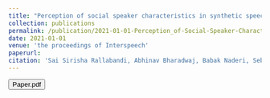 ```yaml
---
title: "Perception of social speaker characteristics in synthetic speech"
collection: publications
permalink: /publication/2021-01-01-Perception_of-Social-Speaker-Characteristics-in-Synthetic-Speech
date: 2021-01-01
venue: 'the proceedings of Interspeech'
paperurl:
citation: 'Sai Sirisha Rallabandi, Abhinav Bharadwaj, Babak Naderi, Sebastian Möller, &quot;Perception of Social Speaker Characteristics in Synthetic Speech.&quot; In the proceedings of Interspeech, 2021.'
---
```


<button onclick="window.location.href='https://www.isca-speech.org/archive/pdfs/interspeech_2021/rallabandi21_interspeech.pdf';">Paper.pdf</button>
